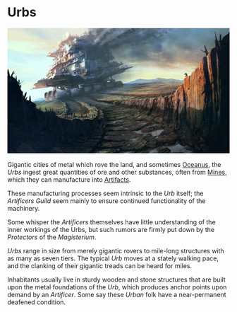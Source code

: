 # Urbs

![Image of Traction City from Mortal Engines](images/traction-city-mortal-engines-2.png)

Gigantic cities of metal which rove the land, and sometimes [Oceanus](ocean.md), the *Urbs* ingest great quantities of ore and other substances, often from [Mines](mines.md), which they can manufacture into [Artifacts](artifacts.md).

These manufacturing processes seem intrinsic to the *Urb* itself; the *Artificers Guild* seem mainly to ensure continued functionality of the machinery.

Some whisper the *Artificers* themselves have little understanding of the inner workings of the Urbs, but such rumors are firmly put down by the *Protectors* of the *Magisterium*.

*Urbs* range in size from merely gigantic rovers to mile-long structures with as many as seven tiers. The typical *Urb* moves at a stately walking pace, and the clanking of their gigantic treads can be heard for miles.

Inhabitants usually live in sturdy wooden and stone structures that are built upon the metal foundations of the *Urb*, which produces anchor points upon demand by an *Artificer*. Some say these *Urban* folk have a near-permanent deafened condition.
